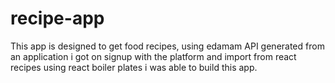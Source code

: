 # recipe-app
This app is designed to get food recipes, using edamam API generated from an application i got on signup with the platform and import from react recipes using react boiler plates i was able to build this app.
